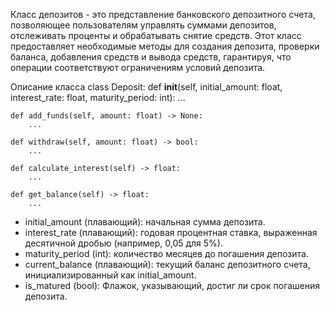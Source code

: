 Класс депозитов - это представление банковского депозитного счета, 
позволяющее пользователям управлять суммами депозитов, 
отслеживать проценты и обрабатывать снятие средств. 
Этот класс предоставляет необходимые методы для создания депозита, 
проверки баланса, добавления средств и вывода средств, гарантируя, 
что операции соответствуют ограничениям условий депозита.

Описание класса
class Deposit:
    def __init__(self, initial_amount: float, interest_rate: float, maturity_period: int):
        ...
        
    def add_funds(self, amount: float) -> None:
        ...
        
    def withdraw(self, amount: float) -> bool:
        ...
        
    def calculate_interest(self) -> float:
        ...
        
    def get_balance(self) -> float:
        ...


- initial_amount (плавающий): начальная сумма депозита.
- interest_rate (плавающий): годовая процентная ставка, 
выраженная десятичной дробью (например, 0,05 для 5%).
- maturity_period (int): количество месяцев до погашения депозита.
- current_balance (плавающий): текущий баланс депозитного счета, инициализированный как initial_amount.
- is_matured (bool): Флажок, указывающий, достиг ли срок погашения депозита.

